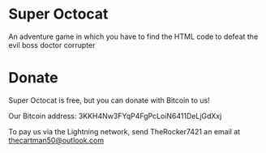 # Super Octocat
An adventure game in which you have to find the HTML code to defeat the evil boss doctor corrupter

# Donate
Super Octocat is free, but you can donate with Bitcoin to us!

Our Bitcoin address:
3KKH4Nw3FYqP4FgPcLoiN6411DeLjGdXxj

To pay us via the Lightning network, send TheRocker7421 an email at thecartman50@outlook.com
